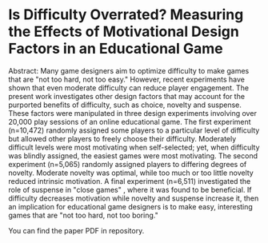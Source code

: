 # Is Difficulty Overrated? Measuring the Effects of Motivational Design Factors in an Educational Game

Abstract: Many game designers aim to optimize difficulty to make games that are "not too hard, not too easy." However, recent experiments have shown that even moderate difficulty can reduce player engagement. The present work investigates other design factors that may account for the purported benefits of difficulty, such as choice, novelty and suspense. These factors were manipulated in three design experiments involving over 20,000 play sessions of an online educational game. The first experiment (n=10,472) randomly assigned some players to a particular level of difficulty but allowed other players to freely choose their difficulty. Moderately difficult levels were most motivating when self-selected; yet, when difficulty was blindly assigned, the easiest games were most motivating. The second experiment (n=5,065) randomly assigned players to differing degrees of novelty. Moderate novelty was optimal, while too much or too little novelty reduced intrinsic motivation. A final experiment (n=6,511) investigated the role of suspense in "close games" , where it was found to be beneficial. If difficulty decreases motivation while novelty and suspense increase it, then an implication for educational game designers is to make easy, interesting games that are "not too hard, not too boring."

You can find the paper PDF in repository.
